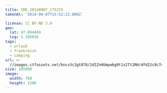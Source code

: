 ```yaml
---
title: IMG_20140907_175223
takenAt: '2014-09-07T15:52:23.000Z'

license: CC BY-ND 3.0
geo:
  lat: 47.894469
  lng: 5.395036
tags:
  - urlaub
  - frankreich
  - camping
url: >-
  //images.ctfassets.net/bncv3c2gt878/2dIZnHUmpwbg9t1s2Tt1RH/dfd22c9c7ce7f243134c5cf23b00ba17/img_20140907_175223_27697058473_o
size: 105998
image:
  width: 768
  height: 1280
---
```

